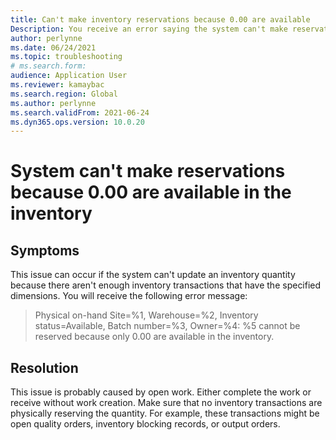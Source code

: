```yaml
--- 
title: Can't make inventory reservations because 0.00 are available 
Description: You receive an error saying the system can't make reservations because only 0.00 are available in the inventory. This issue is probably caused by open work. 
author: perlynne 
ms.date: 06/24/2021 
ms.topic: troubleshooting 
# ms.search.form:  
audience: Application User 
ms.reviewer: kamaybac 
ms.search.region: Global 
ms.author: perlynne 
ms.search.validFrom: 2021-06-24 
ms.dyn365.ops.version: 10.0.20 
--- 
```

# System can't make reservations because 0.00 are available in the inventory

## Symptoms

This issue can occur if the system can't update an inventory quantity because there aren't enough inventory transactions that have the specified dimensions. You will receive the following error message:

> Physical on-hand Site=%1, Warehouse=%2, Inventory status=Available, Batch number=%3, Owner=%4: %5 cannot be reserved because only 0.00 are available in the inventory.

## Resolution

This issue is probably caused by open work. Either complete the work or receive without work creation. Make sure that no inventory transactions are physically reserving the quantity. For example, these transactions might be open quality orders, inventory blocking records, or output orders.
